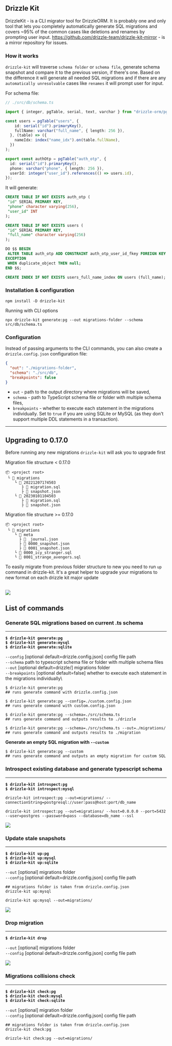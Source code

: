 ## Drizzle Kit

DrizzleKit - is a CLI migrator tool for DrizzleORM. It is probably one and only tool that lets you completely automatically generate SQL migrations and covers ~95% of the common cases like deletions and renames by prompting user input.
<https://github.com/drizzle-team/drizzle-kit-mirror> - is a mirror repository for issues.

### How it works

`drizzle-kit` will traverse `schema folder` or `schema file`, generate schema snapshot and compare it to the previous version, if there's one.
 Based on the difference it will generate all needed SQL migrations and if there are any `automatically unresolvable` cases like `renames` it will prompt user for input.

For schema file:

```typescript
// ./src/db/schema.ts

import { integer, pgTable, serial, text, varchar } from "drizzle-orm/pg-core";

const users = pgTable("users", {
    id: serial("id").primaryKey(),
    fullName: varchar("full_name", { length: 256 }),
  }, (table) => ({
    nameIdx: index("name_idx").on(table.fullName),
  })
);

export const authOtp = pgTable("auth_otp", {
  id: serial("id").primaryKey(),
  phone: varchar("phone", { length: 256 }),
  userId: integer("user_id").references(() => users.id),
});
```

It will generate:

```SQL
CREATE TABLE IF NOT EXISTS auth_otp (
 "id" SERIAL PRIMARY KEY,
 "phone" character varying(256),
 "user_id" INT
);

CREATE TABLE IF NOT EXISTS users (
 "id" SERIAL PRIMARY KEY,
 "full_name" character varying(256)
);

DO $$ BEGIN
 ALTER TABLE auth_otp ADD CONSTRAINT auth_otp_user_id_fkey FOREIGN KEY ("user_id") REFERENCES users(id);
EXCEPTION
 WHEN duplicate_object THEN null;
END $$;

CREATE INDEX IF NOT EXISTS users_full_name_index ON users (full_name);
```

### Installation & configuration

```shell
npm install -D drizzle-kit
```

Running with CLI options

```shell
npx drizzle-kit generate:pg --out migrations-folder --schema src/db/schema.ts
```

### Configuration

Instead of passing arguments to the CLI commands, you can also create a `drizzle.config.json` configuration file:

```json
{
  "out": "./migrations-folder",
  "schema": "./src/db",
  "breakpoints": false
}
```

* `out` - path to the output directory where migrations will be saved,
* `schema` - path to TypeScript schema file or folder with multiple schema files,
* `breakpoints` - whether to execute each statement in the migrations individually. Set to `true` if you are using SQLite or MySQL (as they don't support multiple DDL statements in a transaction).

---

## Upgrading to 0.17.0

Before running any new migrations `drizzle-kit` will ask you to upgrade first

Migration file structure < 0.17.0

```plaintext
📦 <project root>
 └ 📂 migrations
    └ 📂 20221207174503
       ├ 📜 migration.sql
       ├ 📜 snapshot.json
    └ 📂 20230101104503
       ├ 📜 migration.sql
       ├ 📜 snapshot.json
```

Migration file structure >= 0.17.0

```plaintext
📦 <project root>
 └ 📂 migrations
    └ 📂 meta
      ├ 📜 _journal.json
      ├ 📜 0000_snapshot.json
      ├ 📜 0001_snapshot.json
    └ 📜 0000_icy_stranger.sql
    └ 📜 0001_strange_avengers.sql
```

To easily migrate from previous folder structure to new you need to run `up` command in drizzle-kit. It's a great helper to upgrade your migrations to new format on each drizzle kit major update

![](media/up_mysql.gif)
---

## List of commands

### Generate SQL migrations based on current .ts schema

---

**`$ drizzle-kit generate:pg`** \
**`$ drizzle-kit generate:mysql`** \
**`$ drizzle-kit generate:sqlite`**

`--config` [optional default=drizzle.config.json] config file path\
`--schema` path to typescript schema file or folder with multiple schema files\
`--out` [optional default=drizzle/] migrations folder\
`--breakpoints` [optional default=false] whether to execute each statement in the migrations individually\

```shell
$ drizzle-kit generate:pg
## runs generate command with drizzle.config.json

$ drizzle-kit generate:pg --config=./custom.config.json
## runs generate command with custom.config.json

$ drizzle-kit generate:pg --schema=./src/schema.ts
## runs generate command and outputs results to ./drizzle

$ drizzle-kit generate:pg --schema=./src/schema.ts --out=./migrations/
## runs generate command and outputs results to ./migration
```

**Generate an empty SQL migration with `--custom`**

```shell
$ drizzle-kit generate:pg --custom
## runs generate command and outputs an empty migration for custom SQL
```

### Introspect existing database and generate typescript schema

---

**`$ drizzle-kit introspect:pg`** \
**`$ drizzle-kit introspect:mysql`**

```shell
drizzle-kit introspect:pg --out=migrations/ --connectionString=postgresql://user:pass@host:port/db_name

drizzle-kit introspect:pg --out=migrations/ --host=0.0.0.0 --port=5432 --user=postgres --password=pass --database=db_name --ssl
```

![](media/introspect_mysql.gif)

### Update stale snapshots

---

**`$ drizzle-kit up:pg`** \
**`$ drizzle-kit up:mysql`** \
**`$ drizzle-kit up:sqlite`**

`--out` [optional] migrations folder\
`--config` [optional default=drizzle.config.json] config file path

```shell
## migrations folder is taken from drizzle.config.json
drizzle-kit up:mysql

drizzle-kit up:mysql --out=migrations/
```

![](media/up_mysql.gif)

### Drop migration

---

**`$ drizzle-kit drop`**

`--out` [optional] migrations folder\
`--config` [optional default=drizzle.config.json] config file path

![](media/drop.gif)

### Migrations collisions check

---

**`$ drizzle-kit check:pg`** \
**`$ drizzle-kit check:mysql`** \
**`$ drizzle-kit check:sqlite`**

`--out` [optional] migration folder\
`--config` [optional default=drizzle.config.json] config file path

```shell
## migrations folder is taken from drizzle.config.json
drizzle-kit check:pg

drizzle-kit check:pg --out=migrations/
```
